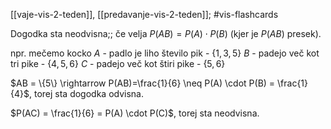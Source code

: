 [[vaje-vis-2-teden]], [[predavanje-vis-2-teden]]; #vis-flashcards 

Dogodka sta neodvisna;; če velja $P(AB) = P(A) \cdot P(B)$ (kjer je $P(AB)$ presek).

npr. mečemo kocko
$A$ - padlo je liho število pik - $\{1, 3, 5\}$
$B$ - padejo več kot tri pike - $\{4, 5, 6\}$
$C$ - padejo več kot štiri pike - $\{5, 6\}$

$AB = \{5\} \rightarrow P(AB)=\frac{1}{6} \neq P(A) \cdot P(B) = \frac{1}{4}$, torej sta dogodka odvisna.

$P(AC) = \frac{1}{6} = P(A) \cdot P(C)$, torej sta neodvisna.